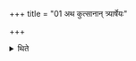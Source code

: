 +++
title = "01 अथ कुत्सानान् त्र्यार्षेयः"

+++

<details><summary>थिते</summary>

अथ कुत्सानां त्र्यार्षेयः । आङ्गिरस मान्धात्र कौत्सेति । कुत्सवन्मान्धातृवदङ्गिरोवदिति १
</details>
